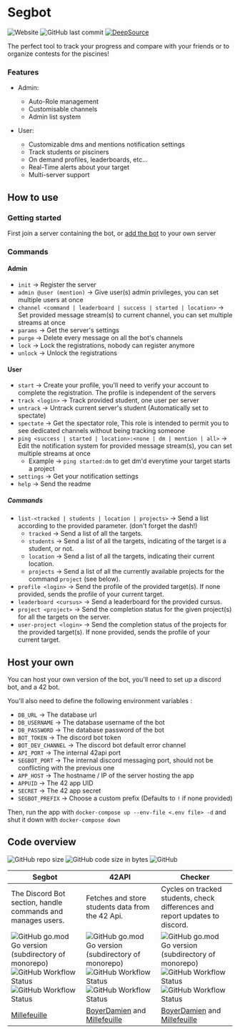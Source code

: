 # Segbot

![Website](https://img.shields.io/website?label=bot&url=http%3A%2F%2Fmillefeuille.ddns.net%3A8008%2Fdiscord)
![GitHub last commit](https://img.shields.io/github/last-commit/Millefeuille42/piscibotReloaded)
[![DeepSource](https://deepsource.io/gh/Millefeuille42/piscibotReloaded.svg/?label=active+issues&show_trend=true)](https://deepsource.io/gh/Millefeuille42/piscibotReloaded/?ref=repository-badge)

The perfect tool to track your progress and compare with your friends or to organize contests for the piscines!

### Features

- Admin:
    * Auto-Role management
    * Customisable channels
    * Admin list system

- User:
    * Customizable dms and mentions notification settings
    * Track students or pisciners
    * On demand profiles, leaderboards, etc...
    * Real-Time alerts about your target
    * Multi-server support

## How to use

### Getting started

First join a server containing the bot, or
[add the bot](https://discord.com/api/oauth2/authorize?client_id=816962157841350657&permissions=268823664&scope=bot)
to your own server
<br/>

### Commands

#### Admin

- `init` -> Register the server
- `admin @user (mention)` -> Give user(s) admin privileges, you can set multiple users at once
- `channel <command | leaderboard | success | started | location>` -> Set provided message stream(s) to current channel,
  you can set multiple streams at once
- `params` -> Get the server's settings
- `purge` -> Delete every message on all the bot's channels
- `lock` -> Lock the registrations, nobody can register anymore
- `unlock` -> Unlock the registrations

#### User

- `start` -> Create your profile, you'll need to verify your account to complete the registration. The profile is
  independent of the servers
- `track <login>` -> Track provided student, one user per server
- `untrack` -> Untrack current server's student (Automatically set to spectate)
- `spectate` -> Get the spectator role, This role is intended to permit you to see dedicated channels without being
  tracking someone
- `ping <success | started | location>:<none | dm | mention | all>` -> Edit the notification system for provided message
  stream(s), you can set multiple streams at once
    - Example -> `ping started:dm` to get dm'd everytime your target starts a project
- `settings` -> Get your notification settings
- `help` -> Send the readme

##### Commands

- `list-<tracked | students | location | projects>` -> Send a list according to the provided parameter. (don't forget
  the dash!)
    - `tracked` -> Send a list of all the targets.
    - `students` -> Send a list of all the targets, indicating of the target is a student, or not.
    - `location` -> Send a list of all the targets, indicating their current location.
    - `projects` -> Send a list of all the currently available projects for the command `project` (see below).
- `profile <login>` -> Send the profile of the provided target(s). If none provided, sends the profile of your current
  target.
- `leaderboard <cursus>` -> Send a leaderboard for the provided cursus.
- `project <project>` -> Send the completion status for the given project(s) for all the targets on the server.
- `user-project <login>` -> Send the completion status of the projects for the provided target(s). If none provided,
  sends the profile of your current target.

## Host your own

You can host your own version of the bot, you'll need to set up a discord bot, and a 42 bot.

You'll also need to define the following environment variables :

- `DB_URL` -> The database url
- `DB_USERNAME` -> The database username of the bot
- `DB_PASSWORD` -> The database password of the bot
- `BOT_TOKEN` -> The discord bot token
- `BOT_DEV_CHANNEL` -> The discord bot default error channel
- `API_PORT` -> The internal 42api port
- `SEGBOT_PORT` -> The internal discord messaging port, should not be conflicting with the previous one
- `APP_HOST` -> The hostname / IP of the server hosting the app
- `APPUID` -> The 42 app UID
- `SECRET` -> The 42 app secret
- `SEGBOT_PREFIX` -> Choose a custom prefix (Defaults to `!` if none provided)

Then, run the app with `docker-compose up --env-file <.env file> -d` and shut it down with `docker-compose down`

## Code overview

![GitHub repo size](https://img.shields.io/github/repo-size/Millefeuille42/piscibotReloaded)
![GitHub code size in bytes](https://img.shields.io/github/languages/code-size/Millefeuille42/piscibotReloaded)
![GitHub](https://img.shields.io/github/license/Millefeuille42/piscibotReloaded)

| Segbot                                                                                                                                                                                                                                                                                                                                                                                                                                                                                                        | 42API                                                                                                                                                                                                                                                                                                                                                                                                                                                                                                | Checker                                                                                                                                                                                                                                                                                                                                                                                                                                                                                                        |
|-----------------------------------------------------------------------------------------------------------------------------------------------------------------------------------------------------------------------------------------------------------------------------------------------------------------------------------------------------------------------------------------------------------------------------------------------------------------------------------------------------------	|----------------------------------------------------------------------------------------------------------------------------------------------------------------------------------------------------------------------------------------------------------------------------------------------------------------------------------------------------------------------------------------------------------------------------------------------------------------------------------------------------	|---------------------------------------------------------------------------------------------------------------------------------------------------------------------------------------------------------------------------------------------------------------------------------------------------------------------------------------------------------------------------------------------------------------------------------------------------------------------------------------------------------------	|
| The Discord Bot section, handle commands and manages users.                                                                                                                                                                                                                                                                                                                                                                                                                                                | Fetches and store students data from the 42 Api.                                                                                                                                                                                                                                                                                                                                                                                                                                                    | Cycles on tracked students, check differences and report updates to discord.                                                                                                                                                                                                                                                                                                                                                                                                                                    |
| ![ GitHub go.mod Go version (subdirectory of monorepo)](https://img.shields.io/github/go-mod/go-version/Millefeuille42/piscibotReloaded?filename=discord%2Fsegbot%2Fgo.mod&label=go%20version)    ![GitHub Workflow Status](https://img.shields.io/github/workflow/status/Millefeuille42/piscibotReloaded/Go%20Build%20Segbot?label=go%20build)  ![GitHub Workflow Status](https://img.shields.io/github/workflow/status/Millefeuille42/piscibotReloaded/Docker%20Build%20Segbot?label=docker%20build)        | ![ GitHub go.mod Go version (subdirectory of monorepo)](https://img.shields.io/github/go-mod/go-version/Millefeuille42/piscibotReloaded?filename=42API%2Fapi%2Fgo.mod&label=go%20version)    ![GitHub Workflow Status](https://img.shields.io/github/workflow/status/Millefeuille42/piscibotReloaded/Go%20Build%2042API?label=go%20build)  ![GitHub Workflow Status](https://img.shields.io/github/workflow/status/Millefeuille42/piscibotReloaded/Docker%20Build%2042API?label=docker%20build)        | ![ GitHub go.mod Go version (subdirectory of monorepo)](https://img.shields.io/github/go-mod/go-version/Millefeuille42/piscibotReloaded?filename=APICheck%2Fchecker%2Fgo.mod&label=go%20version)    ![GitHub Workflow Status](https://img.shields.io/github/workflow/status/Millefeuille42/piscibotReloaded/Go%20Build%20Checker?label=go%20build)  ![GitHub Workflow Status](https://img.shields.io/github/workflow/status/Millefeuille42/piscibotReloaded/Docker%20Build%20Checker?label=docker%20build)        |
|                                                                                                                                                                                                                             [Millefeuille](https://github.com/Millefeuille42)                                                                                                                                                                                                                                |                                                                                                                                                                                                                            [BoyerDamien](https://github.com/BoyerDamien) and [Millefeuille](https://github.com/Millefeuille42)                                                                                                                                                                        |                                                                                                                                                                                                                                 [BoyerDamien](https://github.com/BoyerDamien) and [Millefeuille](https://github.com/Millefeuille42)                                                                                                                                                                               |
